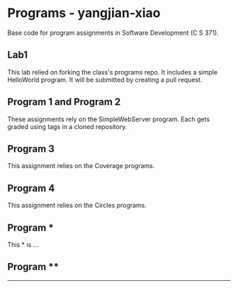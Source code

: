 # Programs - yangjian-xiao
Base code for program assignments in Software Development (C S 371).

## Lab1
This lab relied on forking the class's programs repo. It includes a simple HelloWorld program. It will be submitted by creating a pull request.

## Program 1 and Program 2
These assignments rely on the SimpleWebServer program. Each gets graded using tags in a cloned repository.

## Program 3
This assignment relies on the Coverage programs.

## Program 4
This assignment relies on the Circles programs.

## Program *
This * is ...

## Program **
***
